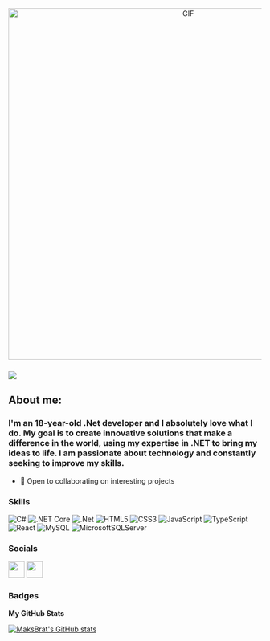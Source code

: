 <div align="center">
<img hight="300" width="700" alt="GIF" align="center" src="https://github.com/MaksBrat/MaksBrat/blob/main/assets/fate-heavens-feel3-heavens-feel3.gif?raw=true">
</div>

### ![](https://user-images.githubusercontent.com/18350557/176309783-0785949b-9127-417c-8b55-ab5a4333674e.gif)

About me:
--------------
### I'm an 18-year-old .Net developer and I absolutely love what I do. My goal is to create innovative solutions that make a difference in the world, using my expertise in .NET to bring my ideas to life. I am passionate about technology and constantly seeking to improve my skills.

* 🤝 Open to collaborating on interesting projects

### Skills
![C#](https://img.shields.io/badge/c%23-%23239120.svg?style=for-the-badge&logo=c-sharp&logoColor=white)
![.NET Core](https://camo.githubusercontent.com/348ff6e3bd21bde5de65ded19d21d568c1cdabd9e63682b433deaa94e426d31f/68747470733a2f2f696d672e736869656c64732e696f2f62616467652f2e4e4554253230436f72652d3543324439313f7374796c653d666f722d7468652d6261646765266c6f676f3d2e6e6574266c6f676f436f6c6f723d7768697465)
![.Net](https://camo.githubusercontent.com/116f2dc5f0ad60ab1ba1c71b13575fb16fcdee224b11c4f9d69a090819849bea/68747470733a2f2f696d672e736869656c64732e696f2f62616467652f4153502e4e45542d6332303366633f7374796c653d666f722d7468652d6261646765266c6f676f3d6173702e6e6574266c6f676f436f6c6f723d7768697465)
![HTML5](https://img.shields.io/badge/html5-%23E34F26.svg?style=for-the-badge&logo=html5&logoColor=white)
![CSS3](https://img.shields.io/badge/css3-%231572B6.svg?style=for-the-badge&logo=css3&logoColor=white)
![JavaScript](https://img.shields.io/badge/JavaScript-F7DF1E?style=for-the-badge&logo=JavaScript&logoColor=white)
![TypeScript](https://img.shields.io/badge/typescript-%23007ACC.svg?style=for-the-badge&logo=typescript&logoColor=white)
![React](https://img.shields.io/badge/react-%2320232a.svg?style=for-the-badge&logo=react&logoColor=%2361DAFB)
![MySQL](https://img.shields.io/badge/mysql-%2300f.svg?style=for-the-badge&logo=mysql&logoColor=white)
![MicrosoftSQLServer](https://img.shields.io/badge/Microsoft%20SQL%20Server-CC2927?style=for-the-badge&logo=microsoft%20sql%20server&logoColor=white)

### Socials

<p align="left"> <a href="https://www.github.com/MaksBrat" target="_blank" rel="noreferrer">
  <a href="https://www.linkedin.com/in/maksym-bratus-b51389260/" target="_blank" rel="noreferrer"><img 
    src="https://raw.githubusercontent.com/danielcranney/readme-generator/main/public/icons/socials/linkedin.svg" width="32" height="32" /></a>
  <a href="https://t.me/usermakson"> <img src="https://upload.wikimedia.org/wikipedia/commons/thumb/8/82/Telegram_logo.svg/480px-Telegram_logo.svg.png"  width="32" height="32">  </a></p>

### Badges

<b>My GitHub Stats</b>

<a href="http://www.github.com/MaksBrat"><img src="https://github-readme-stats.vercel.app/api?username=MaksBrat&show_icons=true&hide=&count_private=true&title_color=0891b2&text_color=ffffff&icon_color=facc15&bg_color=1c1917&hide_border=true&show_icons=true" alt="MaksBrat's GitHub stats" /></a>
